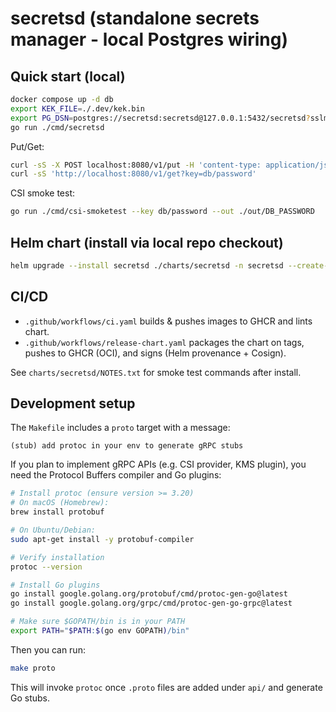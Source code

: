 # secretsd (standalone secrets manager - local Postgres wiring)

## Quick start (local)
```bash
docker compose up -d db
export KEK_FILE=./.dev/kek.bin
export PG_DSN=postgres://secretsd:secretsd@127.0.0.1:5432/secretsd?sslmode=disable
go run ./cmd/secretsd
```

Put/Get:
```bash
curl -sS -X POST localhost:8080/v1/put -H 'content-type: application/json' -d '{"path":"db/password","value":"Tr1cky"}'
curl -sS 'http://localhost:8080/v1/get?key=db/password'
```

CSI smoke test:
```bash
go run ./cmd/csi-smoketest --key db/password --out ./out/DB_PASSWORD
```

## Helm chart (install via local repo checkout)
```bash
helm upgrade --install secretsd ./charts/secretsd -n secretsd --create-namespace   --set image.repository=ghcr.io/OWNER/secretsd   --set image.tag=latest
```

## CI/CD
- `.github/workflows/ci.yaml` builds & pushes images to GHCR and lints chart.
- `.github/workflows/release-chart.yaml` packages the chart on tags, pushes to GHCR (OCI), and signs (Helm provenance + Cosign).

See `charts/secretsd/NOTES.txt` for smoke test commands after install.


## Development setup

The `Makefile` includes a `proto` target with a message:

```
(stub) add protoc in your env to generate gRPC stubs
```

If you plan to implement gRPC APIs (e.g. CSI provider, KMS plugin), you need the Protocol Buffers compiler and Go plugins:

```bash
# Install protoc (ensure version >= 3.20)
# On macOS (Homebrew):
brew install protobuf

# On Ubuntu/Debian:
sudo apt-get install -y protobuf-compiler

# Verify installation
protoc --version

# Install Go plugins
go install google.golang.org/protobuf/cmd/protoc-gen-go@latest
go install google.golang.org/grpc/cmd/protoc-gen-go-grpc@latest

# Make sure $GOPATH/bin is in your PATH
export PATH="$PATH:$(go env GOPATH)/bin"
```

Then you can run:

```bash
make proto
```

This will invoke `protoc` once `.proto` files are added under `api/` and generate Go stubs.
